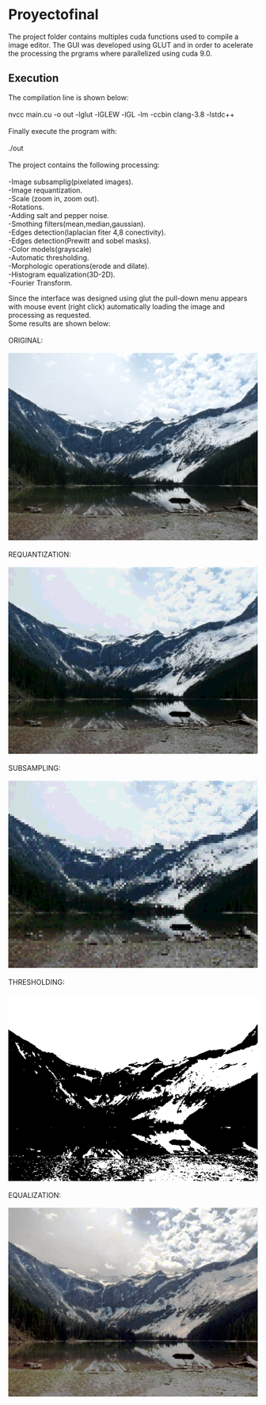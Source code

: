 # Proyectofinal

The project folder contains multiples cuda functions used to compile a image editor. The GUI was developed using GLUT and in order to acelerate the processing the prgrams where parallelized using cuda 9.0.<br/>

## Execution<br/>

The compilation line is shown below:<br/><br/>
nvcc main.cu -o out -lglut -lGLEW -lGL -lm -ccbin clang-3.8 -lstdc++<br/><br/>
Finally execute the program with:<br/><br/>
./out<br/><br/>
The project contains the following processing:<br/><br/>
-Image subsamplig(pixelated images).<br/>
-Image requantization.<br/>
-Scale (zoom in, zoom out).<br/>
-Rotations.<br/>
-Adding salt and pepper noise.<br/>
-Smothing filters(mean,median,gaussian).<br/>
-Edges detection(laplacian fiter 4,8 conectivity).<br/>
-Edges detection(Prewitt and sobel masks).<br/>
-Color models(grayscale)<br/>
-Automatic thresholding.<br/>
-Morphologic operations(erode and dilate).<br/>
-Histogram equalization(3D-2D).<br/>
-Fourier Transform.<br/>

Since the interface was designed using glut the pull-down menu appears with mouse event (right click) automatically loading the image and processing as requested.<br/>
Some results are shown below:<br/><br/>
ORIGINAL:<br/><br/>
![alt text](https://github.com/alvarorm254/Proyectofinal/blob/master/monta%C3%B1a.bmp)<br/><br/>
REQUANTIZATION:<br/><br/>
![alt text](https://github.com/alvarorm254/Proyectofinal/blob/master/req.png)<br/><br/>
SUBSAMPLING:<br/><br/>
![alt text](https://github.com/alvarorm254/Proyectofinal/blob/master/subsampling.png)<br/><br/>
THRESHOLDING:<br/><br/>
![alt text](https://github.com/alvarorm254/Proyectofinal/blob/master/Binary.png)<br/><br/>
EQUALIZATION:<br/><br/>
![alt text](https://github.com/alvarorm254/Proyectofinal/blob/master/equalization.png)<br/><br/>
